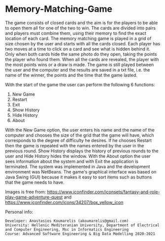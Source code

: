 # Memory-Matching-Game
The game consists of closed cards and the aim is for the players to be able to open them all for one of the two to win. The cards are divided into pairs and players must combine them, using their memory to find the exact location of each card. The memory matching game is played in a grid of size chosen by the user and starts with all the cards closed. Each player has two moves at a time to click on a card and see what is hidden behind it. Only when both cards hide the same photo do they open, taking the points the player who found them. When all the cards are revealed, the player with the most points wins or a draw is made. The game is still played between the user and the computer and the results are saved in a txt file, i.e. the name of the winner, the points and the time that the game lasted.

With the start of the game the user can perform the following 6 functions:

  1. New Game
  2. Restart
  3. Exit
  4. Show History
  5. Hide History
  6. About

With the New Game option, the user enters his name and the name of the computer and chooses the size of the grid that the game will have, which corresponds to the degree of difficulty he desires. If he chooses Restart then the game is repeated with the names entered by the user in the previous round. Show History displays the history of previous rounds to the user and Hide History hides the window. With the About option the user sees information about the system and with Exit the application is terminated.
The system was implemented in Java and the development environment was NetBeans. The game's graphical interface was based on Java Swing (GUI) because it makes it easy to sort items such as buttons that the game needs to have. 

Images is free from:
https://www.iconfinder.com/iconsets/fantasy-and-role-play-game-adventure-quest and https://www.iconfinder.com/icons/34207/box_yellow_icon

Personal info:

    Developer: Anastasios Koumarelis (akoumarelis@gmail.com)
    University: Hellenic Mediteranian University, Department of Electrical and Computer Engineering, Msc in Informatics Engineering
    Course: Advanced Software Engineering & Big Data Modelling 2020-2021
